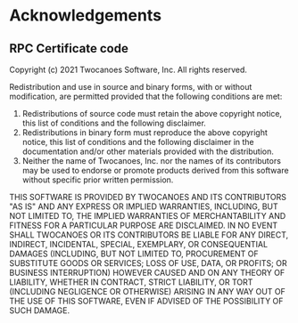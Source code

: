 #  Acknowledgements

## RPC Certificate code

Copyright (c) 2021 Twocanoes Software, Inc. All rights reserved.

Redistribution and use in source and binary forms, with or without
modification, are permitted provided that the following conditions
are met:

1.  Redistributions of source code must retain the above copyright
notice, this list of conditions and the following disclaimer.
2.  Redistributions in binary form must reproduce the above copyright
notice, this list of conditions and the following disclaimer in the
documentation and/or other materials provided with the distribution.
3.  Neither the name of Twocanoes, Inc. nor the names of its
contributors may be used to endorse or promote products derived from
this software without specific prior written permission.

THIS SOFTWARE IS PROVIDED BY TWOCANOES AND ITS CONTRIBUTORS "AS IS" AND ANY
EXPRESS OR IMPLIED WARRANTIES, INCLUDING, BUT NOT LIMITED TO, THE IMPLIED
WARRANTIES OF MERCHANTABILITY AND FITNESS FOR A PARTICULAR PURPOSE ARE
DISCLAIMED. IN NO EVENT SHALL TWOCANOES OR ITS CONTRIBUTORS BE LIABLE FOR ANY
DIRECT, INDIRECT, INCIDENTAL, SPECIAL, EXEMPLARY, OR CONSEQUENTIAL DAMAGES
(INCLUDING, BUT NOT LIMITED TO, PROCUREMENT OF SUBSTITUTE GOODS OR SERVICES;
LOSS OF USE, DATA, OR PROFITS; OR BUSINESS INTERRUPTION) HOWEVER CAUSED AND
ON ANY THEORY OF LIABILITY, WHETHER IN CONTRACT, STRICT LIABILITY, OR TORT
(INCLUDING NEGLIGENCE OR OTHERWISE) ARISING IN ANY WAY OUT OF THE USE OF
THIS SOFTWARE, EVEN IF ADVISED OF THE POSSIBILITY OF SUCH DAMAGE.

